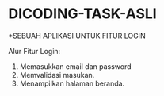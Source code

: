 # DICODING-TASK-ASLI
*SEBUAH APLIKASI UNTUK FITUR LOGIN

Alur Fitur Login:
1. Memasukkan email dan password
2. Memvalidasi masukan.
3. Menampilkan halaman beranda.
